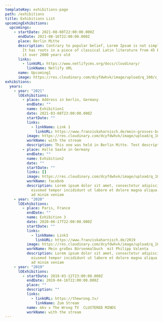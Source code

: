 ```yaml
---
templateKey: exhibitions-page
path: /exhibitions
title: Exhibitions List
upcomingExhibitions:
  upcomings:
    - startDate: 2021-08-08T22:00:00.000Z
      endDate: 2021-08-16T22:00:00.000Z
      place: Berlin Mitte
      description: Contrary to popular belief, Lorem Ipsum is not simply random text.
        It has roots in a piece of classical Latin literature from 45 BC, making
        it over 2000 years old
      links:
        - linkURL: https://www.netlifycms.org/docs/cloudinary/
          linkName: Netlify URL
      name: Upcoming1
      image: https://res.cloudinary.com/dcyfdwhvk/image/upload/q_100/c_scale,f_auto,w_300/v1627998242/Franziska/51ca8d_4b85df2b81c344c2b91ce0120d842e9c_mv2_xjii7p.webp
exhibitions:
  years:
    - year: "2021"
      lOExhibitions:
        - place: Address in berlin, Germany
          endDate: ""
          name: Exhibition1
          date: 2021-03-08T23:00:00.000Z
          startDate: ""
          links:
            - linkName: Link 1
              linkURL: https://www.franziskaharnisch.de/mein-grosses-boersenmalbuch
          image: https://res.cloudinary.com/dcyfdwhvk/image/upload/q_100/c_scale,f_auto,w_300/v1627998331/Franziska/P4278991_sja2al.jpg
          workName: with the stream
          description: This one was held in Berlin Mitte. Test description.
        - place: Halle Saale in Germany
          endDate: ""
          name: Exhibition2
          date: ""
          startDate: ""
          links: []
          image: https://res.cloudinary.com/dcyfdwhvk/image/upload/q_100/c_scale,f_auto,w_300/v1627987472/Franziska/51ca8d_b393a63225e1431db9cebd0f3268acb3_mv2_w9axbl.webp
          workName: facebnb
          description: Lorem ipsum dolor sit amet, consectetur adipiscing elit, sed do
            eiusmod tempor incididunt ut labore et dolore magna aliqua. Ut enim
            ad minim veniam
    - year: "2020"
      lOExhibitions:
        - place: Paris, France
          endDate: ""
          name: Exhibition 3
          date: 2020-06-17T22:00:00.000Z
          startDate: ""
          links:
            - linkName: Link3
              linkURL: https://www.franziskaharnisch.de/2019
          image: https://res.cloudinary.com/dcyfdwhvk/image/upload/q_100/c_scale,f_auto,w_300/v1627987440/Franziska/51ca8d_61fa7bd9126a4c9db6a729e61b3af426_mv2_dixkku.webp
          workName: Mein großes Börsenmalbuch  mit Philipp Valenta
          description: Lorem ipsum dolor sit amet, consectetur adipiscing elit, sed do
            eiusmod tempor incididunt ut labore et dolore magna aliqua. Ut enim
            ad minim veniam
    - year: "2019"
      lOExhibitions:
        - startDate: 2019-03-12T23:00:00.000Z
          endDate: 2019-04-16T22:00:00.000Z
          place: ""
          description: ""
          links:
            - linkURL: https://thewrong.tv/
              linkName: Zum Stream
          name: mkv x The Wrong TV  CLUSTERED MINDS
          workName: with the stream
---
```

